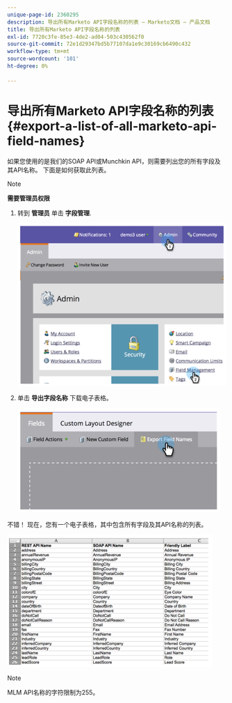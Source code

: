```yaml
---
unique-page-id: 2360295
description: 导出所有Marketo API字段名称的列表 — Marketo文档 — 产品文档
title: 导出所有Marketo API字段名称的列表
exl-id: 7720c3fe-85e3-4de2-ad04-503c430562f0
source-git-commit: 72e1d29347bd5b77107da1e9c30169cb6490c432
workflow-type: tm+mt
source-wordcount: '101'
ht-degree: 0%

---
```


# 导出所有Marketo API字段名称的列表 {#export-a-list-of-all-marketo-api-field-names}

如果您使用的是我们的SOAP API或Munchkin API，则需要列出您的所有字段及其API名称。 下面是如何获取此列表。

>[!NOTE]
>
>**需要管理员权限**

1. 转到 **管理员** 单击 **字段管理**.

   ![](assets/image2014-9-24-14-3a4-3a54.png)

1. 单击 **导出字段名称** 下载电子表格。

   ![](assets/image2014-9-24-14-3a5-3a6.png)

不错！ 现在，您有一个电子表格，其中包含所有字段及其API名称的列表。

![](assets/image2014-9-24-14-3a5-3a19.png)

>[!NOTE]
>
>MLM API名称的字符限制为255。
